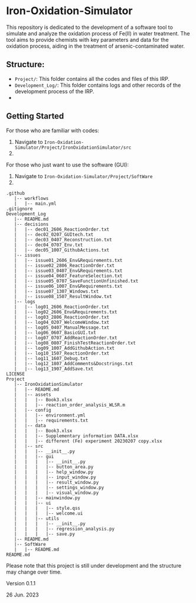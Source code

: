 # Iron-Oxidation-Simulator
This repository is dedicated to the development of a software tool to simulate and analyze the oxidation process of Fe(II) in water treatment. The tool aims to provide chemists with key parameters and data for the oxidation process, aiding in the treatment of arsenic-contaminated water.

## Structure:

- `Project/`: This folder contains all the codes and files of this IRP.
- `Development_Log/`: This folder contains logs and other records of the development process of the IRP.
- 

## Getting Started

For those who are familiar with codes:
1. Navigate to `Iron-Oxidation-Simulator/Project/IronOxidationSimulator/src`
2. 

For those who just want to use the software (GUI):
1. Navigate to `Iron-Oxidation-Simulator/Project/SoftWare`
2. 

```
.github
   |-- workflows
   |   |-- main.yml
.gitignore
Development_Log
   |-- README.md
   |-- decisions
   |   |-- dec01_2606_ReactionOrder.txt
   |   |-- dec02_0207_GUItech.txt
   |   |-- dec03_0407_Reconstruction.txt
   |   |-- dec04_0707_Env.txt
   |   |-- dec05_1007_GithubActions.txt
   |-- issues
   |   |-- issue01_2606_Env&Requirements.txt
   |   |-- issue02_2806_ReactionOrder.txt
   |   |-- issue03_0407_Env&Requirements.txt
   |   |-- issue04_0607_FeatureSelection.txt
   |   |-- issue05_0707_SaveFunctionUnfinished.txt
   |   |-- issue06_1007_Env&Requirements.txt
   |   |-- issue07_1307_Windows.txt
   |   |-- issue08_1507_ResultWindow.txt
   |-- logs
   |   |-- log01_2606_ReactionOrder.txt
   |   |-- log02_2606_Env&Requirements.txt
   |   |-- log03_2806_ReactionOrder.txt
   |   |-- log04_0207_WelcomeWindow.txt
   |   |-- log05_0407_ManualMessage.txt
   |   |-- log06_0607_BasicGUI.txt
   |   |-- log07_0707_AddReactionOrder.txt
   |   |-- log08_0807_FinishTestReactionOrder.txt
   |   |-- log09_1007_AddGithubAction.txt
   |   |-- log10_1507_ReactionOrder.txt
   |   |-- log11_1607_Debug.txt
   |   |-- log12_1807_AddComments&Docstrings.txt
   |   |-- log13_1907_AddSave.txt
LICENSE
Project
   |-- IronOxidationSimulator
   |   |-- README.md
   |   |-- assets
   |   |   |-- Book3.xlsx
   |   |   |-- reaction_order_analysis_WLSR.m
   |   |-- config
   |   |   |-- environment.yml
   |   |   |-- requirements.txt
   |   |-- data
   |   |   |-- Book3.xlsx
   |   |   |-- Supplementary information DATA.xlsx
   |   |   |-- different (Fe) experiment 20230207 copy.xlsx
   |   |-- src
   |   |   |-- __init__.py
   |   |   |-- gui
   |   |   |   |-- __init__.py
   |   |   |   |-- button_area.py
   |   |   |   |-- help_window.py
   |   |   |   |-- input_window.py
   |   |   |   |-- result_window.py
   |   |   |   |-- settings_window.py
   |   |   |   |-- visual_window.py
   |   |   |-- mainwindow.py
   |   |   |-- ui
   |   |   |   |-- style.qss
   |   |   |   |-- welcome.ui
   |   |   |-- utils
   |   |   |   |-- __init__.py
   |   |   |   |-- regression_analysis.py
   |   |   |   |-- save.py
   |-- README.md
   |-- SoftWare
   |   |-- README.md
README.md
```

Please note that this project is still under development and the structure may change over time.

Version 0.1.1

26 Jun. 2023